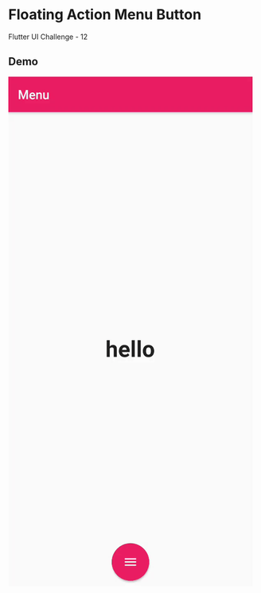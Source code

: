 # Floating Action Menu Button

Flutter UI Challenge - 12

## Demo

![Floating Action Button Menu](screenshot/demo.gif)
